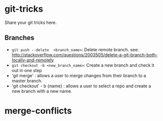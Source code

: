 # git-tricks
Share your git tricks here.

## Branches
- `git push --delete  <branch_name>`: Delete remote branch.  see: http://stackoverflow.com/questions/2003505/delete-a-git-branch-both-locally-and-remotely
- `git checkout -b <new_branch_name>`: Create a new branch and check it out in one step
- 'git merge' : allows a user to merge changes from their branch to a master branch.
- 'git checkout' - b {name} : allows a user to select a repo and create a new branch with a new name.
# merge-conflicts
